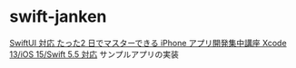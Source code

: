# swift-janken

[SwiftUI 対応 たった2 日でマスターできる iPhone アプリ開発集中講座 Xcode 13/iOS 15/Swift 5.5 対応](https://amzn.asia/d/hdn9i42)
サンプルアプリの実装
